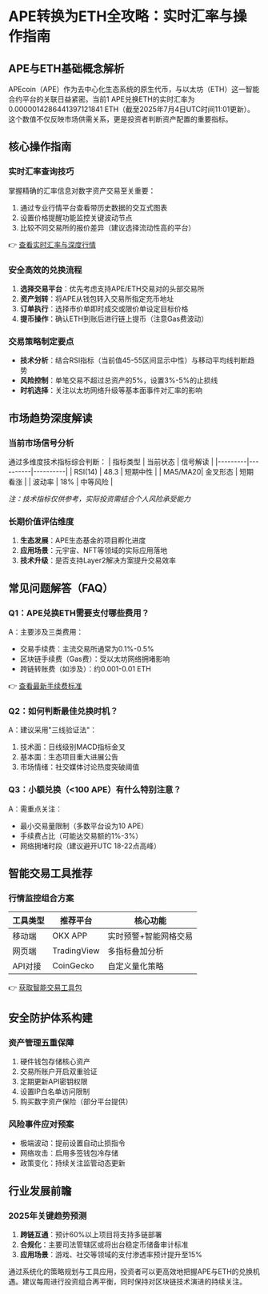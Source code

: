 # APE转换为ETH全攻略：实时汇率与操作指南

## APE与ETH基础概念解析
APEcoin（APE）作为去中心化生态系统的原生代币，与以太坊（ETH）这一智能合约平台的关联日益紧密。当前1 APE兑换ETH的实时汇率为0.0000014286441397121841 ETH（截至2025年7月4日UTC时间11:01更新）。这个数值不仅反映市场供需关系，更是投资者判断资产配置的重要指标。

## 核心操作指南

### 实时汇率查询技巧
掌握精确的汇率信息对数字资产交易至关重要：
1. 通过专业行情平台查看带历史数据的交互式图表
2. 设置价格提醒功能监控关键波动节点
3. 比较不同交易所的报价差异（建议选择流动性高的平台）

👉 [查看实时汇率与深度行情](https://bit.ly/okx_welcome)

### 安全高效的兑换流程
1. **选择交易平台**：优先考虑支持APE/ETH交易对的头部交易所
2. **资产划转**：将APE从钱包转入交易所指定充币地址
3. **订单执行**：选择市价单即时成交或限价单设定目标价格
4. **提币操作**：确认ETH到账后进行链上提币（注意Gas费波动）

### 交易策略制定要点
- **技术分析**：结合RSI指标（当前值45-55区间显示中性）与移动平均线判断趋势
- **风险控制**：单笔交易不超过总资产的5%，设置3%-5%的止损线
- **时机选择**：关注以太坊网络升级等基本面事件对汇率的影响

## 市场趋势深度解读

### 当前市场信号分析
通过多维度技术指标综合判断：
| 指标类型 | 当前状态 | 信号解读 |
|---------|----------|----------|
| RSI(14) | 48.3      | 短期中性 |
| MA5/MA20| 金叉形态  | 短期看涨 |
| 波动率  | 18%       | 中等风险 |

*注：技术指标仅供参考，实际投资需结合个人风险承受能力*

### 长期价值评估维度
1. **生态发展**：APE生态基金的项目孵化进度
2. **应用场景**：元宇宙、NFT等领域的实际应用落地
3. **技术升级**：是否支持Layer2解决方案提升交易效率

## 常见问题解答（FAQ）

### Q1：APE兑换ETH需要支付哪些费用？
A：主要涉及三类费用：
- 交易手续费：主流交易所通常为0.1%-0.5%
- 区块链手续费（Gas费）：受以太坊网络拥堵影响
- 跨链转账费（如涉及）：约0.001-0.01 ETH

👉 [查看最新手续费标准](https://bit.ly/okx_welcome)

### Q2：如何判断最佳兑换时机？
A：建议采用"三线验证法"：
1. 技术面：日线级别MACD指标金叉
2. 基本面：生态项目重大进展公告
3. 市场情绪：社交媒体讨论热度突破阈值

### Q3：小额兑换（<100 APE）有什么特别注意？
A：需重点关注：
- 最小交易量限制（多数平台设为10 APE）
- 手续费占比（可能达交易额的1%-3%）
- 网络拥堵时段（建议避开UTC 18-22点高峰）

## 智能交易工具推荐

### 行情监控组合方案
| 工具类型 | 推荐平台 | 核心功能 |
|----------|----------|----------|
| 移动端   | OKX APP  | 实时预警+智能网格交易 |
| 网页端   | TradingView | 多指标叠加分析 |
| API对接  | CoinGecko | 自定义量化策略 |

👉 [获取智能交易工具包](https://bit.ly/okx_welcome)

## 安全防护体系构建

### 资产管理五重保障
1. 硬件钱包存储核心资产
2. 交易所账户开启双重验证
3. 定期更新API密钥权限
4. 设置IP白名单访问限制
5. 购买数字资产保险（部分平台提供）

### 风险事件应对预案
- 极端波动：提前设置自动止损指令
- 网络攻击：启用多签钱包冷存储
- 政策变化：持续关注监管动态更新

## 行业发展前瞻

### 2025年关键趋势预测
1. **跨链互通**：预计60%以上项目将支持多链部署
2. **合规化**：主要司法管辖区或将出台稳定币储备审计标准
3. **应用场景**：游戏、社交等领域的支付渗透率预计提升至15%

通过系统化的策略规划与工具应用，投资者可以更高效地把握APE与ETH的兑换机遇。建议每周进行投资组合再平衡，同时保持对区块链技术演进的持续关注。